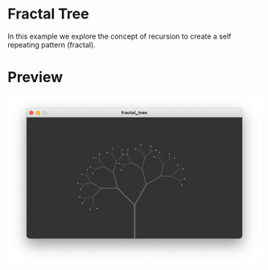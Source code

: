 # Fractal Tree
In this example we explore the concept of recursion to create a self repeating pattern (fractal). 

# Preview
![Preview image of fractal tree](./fractal_tree.png)